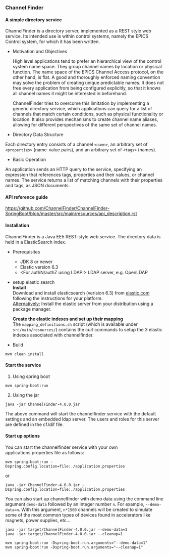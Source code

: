 ### Channel Finder

#### A simple directory service

  ChannelFinder is a directory server, implemented as a REST style web service.
Its intended use is within control systems, namely the EPICS Control system, for which it has been written.

* Motivation and Objectives

  High level applications tend to prefer an hierarchical view of the control system name space. They group channel names by location or physical function. The name space of the EPICS Channel Access protocol, on the other hand, is flat. A good and thoroughly enforced naming convention may solve the problem of creating unique predictable names. It does not free every application from being configured explicitly, so that it knows all channel names it might be interested in beforehand.

  ChannelFinder tries to overcome this limitation by implementing a generic directory service, which applications can query for a list of channels that match certain conditions, such as physical functionality or location. It also provides mechanisms to create channel name aliases, allowing for different perspectives of the same set of channel names.

* Directory Data Structure

 Each directory entry consists of a channel `<name>`, an arbitrary set of `<properties>` (name-value pairs), and an arbitrary set of `<tags>` (names).

* Basic Operation

 An application sends an HTTP query to the service, specifying an expression that references tags, properties and their values, or channel names. The service returns a list of matching channels with their properties and tags, as JSON documents.


#### API reference guide

https://github.com/ChannelFinder/ChannelFinder-SpringBoot/blob/master/src/main/resources/api_description.rst

#### Installation

ChannelFinder is a Java EE5 REST-style web service. The directory data is held in a ElasticSearch index.

* Prerequisites

  * JDK 8 or newer
  * Elastic version 6.3
  * <For authN/authZ using LDAP:> LDAP server, e.g. OpenLDAP

* setup elastic search  
  **Install**  
  Download and install elasticsearch (verision 6.3) from [elastic.com](https://www.elastic.co/downloads/past-releases/elasticsearch-6-3-1)  
  following the instructions for your platform.\
  <Alternatively:> Install the elastic server from your distribution using a package manager.  
  
  **Create the elastic indexes and set up their mapping**  
  The `mapping_definitions.sh` script (which is available under `src/main/resources/`) contains the curl commands to setup the 3 elastic indexes associated with channelfinder. 

* Build 
```
mvn clean install
``` 

#### Start the service  

1. Using spring boot  

```
mvn spring-boot:run
```

2. Using the jar

```
java -jar ChannelFinder-4.0.0.jar
```

The above command will start the channelfinder service with the default settings and an embedded ldap server. The users and roles for this server are defined in the cf.ldif file.

#### Start up options  

You can start the channelfinder service with your own applications.properties file as follows:  

```
mvn spring-boot:run -Dspring.config.location=file:./application.properties
```
or  
```
java -jar ChannelFinder-4.0.0.jar -Dspring.config.location=file:./application.properties
```

You can also start up channelfinder with demo data using the command line argument `demo-data` followed by an integer number `n`. For example, `--demo-data=n`. With this argument, `n*1500` channels will be created to simulate some of the most common types of devices found in accelerators like magnets, power supplies, etc...  

```
java -jar target/ChannelFinder-4.0.0.jar --demo-data=1
java -jar target/ChannelFinder-4.0.0.jar --cleanup=1
```
  
```
mvn spring-boot:run -Dspring-boot.run.arguments="--demo-data=1"
mvn spring-boot:run -Dspring-boot.run.arguments="--cleanup=1"
```


